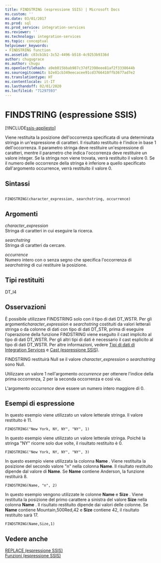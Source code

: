 ```yaml
---
title: FINDSTRING (espressione SSIS) | Microsoft Docs
ms.custom: ''
ms.date: 03/01/2017
ms.prod: sql
ms.prod_service: integration-services
ms.reviewer: ''
ms.technology: integration-services
ms.topic: conceptual
helpviewer_keywords:
- FINDSTRING function
ms.assetid: c83cb1b1-3c52-4496-b518-4c9253b9336d
author: chugugrace
ms.author: chugu
ms.openlocfilehash: a9eb015bbab987c37df2390eee81af2f3338644b
ms.sourcegitcommit: b2e81cb349eecacee91cd3766410ffb3677ad7e2
ms.translationtype: HT
ms.contentlocale: it-IT
ms.lasthandoff: 02/01/2020
ms.locfileid: "71297593"
---
```

# <a name="findstring-ssis-expression"></a>FINDSTRING (espressione SSIS)

[!INCLUDE[ssis-appliesto](../../includes/ssis-appliesto-ssvrpluslinux-asdb-asdw-xxx.md)]


  Viene restituita la posizione dell'occorrenza specificata di una determinata stringa in un'espressione di caratteri. Il risultato restituito è l'indice in base 1 dell'occorrenza. Il parametro stringa deve restituire un'espressione di caratteri, mentre il parametro che indica l'occorrenza deve restituire un valore integer. Se la stringa non viene trovata, verrà restituito il valore 0. Se il numero delle occorrenze della stringa è inferiore a quello specificato dall'argomento occurrence, verrà restituito il valore 0.  
  
## <a name="syntax"></a>Sintassi  
  
```  
  
FINDSTRING(character_expression, searchstring, occurrence)  
```  
  
## <a name="arguments"></a>Argomenti  
 *character_expression*  
 Stringa di caratteri in cui eseguire la ricerca.  
  
 *searchstring*  
 Stringa di caratteri da cercare.  
  
 *occurrence*  
 Numero intero con o senza segno che specifica l'occorrenza di *searchstring* di cui restituire la posizione.  
  
## <a name="result-types"></a>Tipi restituiti  
 DT_I4  
  
## <a name="remarks"></a>Osservazioni  
 È possibile utilizzare FINDSTRING solo con il tipo di dati DT_WSTR.  Per gli argomenti*character_expression* e *searchstring* costituiti da valori letterali stringa o da colonne di dati con tipo di dati DT_STR, prima di eseguire l'operazione della funzione FINDSTRING viene eseguito il cast implicito al tipo di dati DT_WSTR. Per gli altri tipi di dati è necessario il cast esplicito al tipo di dati DT_WSTR. Per altre informazioni, vedere [Tipi di dati di Integration Services](../../integration-services/data-flow/integration-services-data-types.md) e [Cast &#40;espressione SSIS&#41;](../../integration-services/expressions/cast-ssis-expression.md).  
  
 FINDSTRING restituirà Null se il valore *character_expression* o *searchstring* sono Null.  
  
 Utilizzare un valore 1 nell'argomento *occurrence* per ottenere l'indice della prima occorrenza, 2 per la seconda occorrenza e così via.  
  
 L'argomento *occurrence* deve essere un numero intero maggiore di 0.  
  
## <a name="expression-examples"></a>Esempi di espressione  
 In questo esempio viene utilizzato un valore letterale stringa. Il valore restituito è 11.  
  
```  
FINDSTRING("New York, NY, NY", "NY", 1)   
```  
  
 In questo esempio viene utilizzato un valore letterale stringa. Poiché la stringa "NY" ricorre solo due volte, il risultato restituito è 0.  
  
```  
FINDSTRING("New York, NY, NY", "NY", 3)   
```  
  
 In questo esempio viene utilizzata la colonna **Name** . Viene restituita la posizione del secondo valore "n" nella colonna **Name**. Il risultato restituito dipende dal valore di **Name**. Se **Name** contiene Anderson, la funzione restituirà 8.  
  
```  
FINDSTRING(Name, "n", 2)   
```  
  
 In questo esempio vengono utilizzate le colonne **Name** e **Size** . Viene restituita la posizione del primo carattere a sinistra del valore **Size** nella colonna **Name** . Il risultato restituito dipende dai valori delle colonne. Se **Name** contiene Mountain,500Red,42 e **Size** contiene 42, il risultato restituito sarà 17.  
  
```  
FINDSTRING(Name,Size,1)   
```  
  
## <a name="see-also"></a>Vedere anche  
 [REPLACE &#40;espressione SSIS&#41;](../../integration-services/expressions/replace-ssis-expression.md)   
 [Funzioni &#40;espressione SSIS&#41;](../../integration-services/expressions/functions-ssis-expression.md)  
  
  
